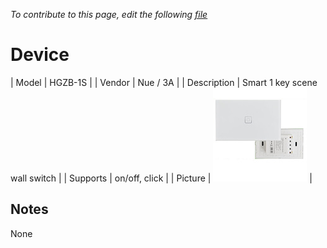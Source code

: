 
*To contribute to this page, edit the following
[file](https://github.com/Koenkk/zigbee2mqtt.io/blob/master/docgen/device_page_notes.js)*

# Device

| Model | HGZB-1S  |
| Vendor  | Nue / 3A  |
| Description | Smart 1 key scene wall switch |
| Supports | on/off, click |
| Picture | ![../images/devices/HGZB-1S.jpg](../images/devices/HGZB-1S.jpg) |

## Notes

None
